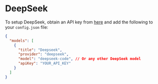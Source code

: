 # DeepSeek

To setup DeepSeek, obtain an API key from [here](https://www.deepseek.com/) and add the following to your `config.json` file:

```json title="config.json"
{
  "models": [
    {
      "title": "Deepseek",
      "provider": "deepseek",
      "model": "deepseek-code", // Or any other DeepSeek model
      "apiKey": "YOUR_API_KEY"
    }
  ]
}
```
